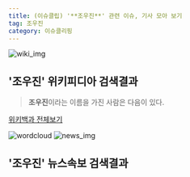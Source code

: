 ```yaml
---
title: (이슈클립) '**조우진**' 관련 이슈, 기사 모아 보기
tag: 조우진
category: 이슈클리핑
---
```

![wiki_img](https://user-images.githubusercontent.com/42597476/44503234-41136a80-a6d0-11e8-9071-6fc6418eafe4.png)
## **'**조우진**'** 위키피디아 검색결과
>**조우진**이라는 이름을 가진 사람은 다음이 있다.

<a href="https://ko.wikipedia.org/wiki/조우진" target="_blank">위키백과 전체보기</a>

![wordcloud](https://s3.ap-northeast-2.amazonaws.com/lyrics101-wordcloud/2018-09-25-1537827933.png)
![news_img](https://user-images.githubusercontent.com/42597476/44507050-1206f400-a6e4-11e8-8d98-7ffbfebb353f.png)
## **'**조우진**'** 뉴스속보 검색결과

